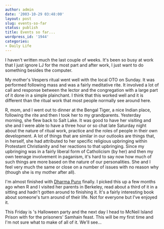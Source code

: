 ```yaml
---
author: admin
date: '2003-10-29 03:48:00'
layout: post
slug: events-so-far
status: publish
title: Events so far...
wordpress_id: '1944'
categories:
- Daily Life
---
```

I haven&apos;t written much the last couple of weeks. It&apos;s been so busy at work that I just ignore LJ for the most part and after work, I just want to do something besides the computer. 

My mother&apos;s Vespers ritual went well with the local OTO on Sunday. It was performed following mass and was a fairly meditative rite. It involved a lot of call and response between the lector and the congregation with a large part of it done in a simple plainchant. I think that this worked well and it is different than the ritual work that most people normally see around here.

R, mom, and I went out to dinner at the Bengal Tiger, a nice Indian place, following the rite and then I took her to my grandparents. Yesterday morning, she flew back to Salt Lake. It was good to have her visiting and she and I were able to have a three hour or so chat late Saturday night about the nature of ritual work, practice and the roles of people in their own development. A lot of things that are similar in our outlooks are things that, in herself, she had attributed to her specific religious upbringing within Protestant Christianity and her reactions to that upbringing. Since my upbringing was in a fairly liberal form of Catholicism (by her) and then my own teenage involvement in paganism, it&apos;s hard to say now how much of such things are more based on the nature of our personalities. She and I feel very much the same or close on a number of issues with no reason why (though she is my mother after all).

I&apos;m almost finished with <a href="http://www.amazon.com/exec/obidos/tg/detail/-/0060008946/">Dharma Punx</a> finally. I picked this up a few months ago when R and I visited her parents in Berkeley, read about a third of it in a sitting and hadn&apos;t gotten around to finishing it. It&apos;s a fairly interesting book about someone&apos;s turn around of their life. Not for everyone but I&apos;ve enjoyed it.

This Friday is <lj user="gasbari">&apos;s Halloween party and the next day I head to McNeil Island Prison with <lj user="m7o7n7k"> for the prisoners&apos; Samhain feast. This will be my first time and I&apos;m not sure what to make of all of it. We&apos;ll see...
